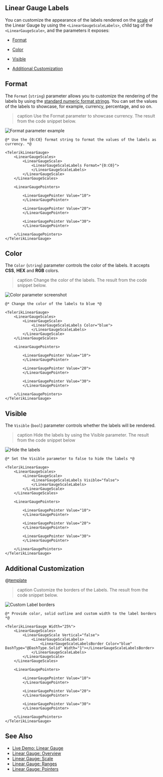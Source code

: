 
## Linear Gauge Labels

You can customize the appearance of the labels rendered on the [scale](slug:linear-gauge-scale) of the Linear Gauge by using the `<LinearGaugeScaleLabels>`, child tag of the `<LinearGaugeScale>`, and the parameters it exposes:

* [Format](#format)

* [Color](#color)

* [Visible](#visible)

* [Additional Customization](#additional-customization)

## Format

The `Format` (`string`) parameter allows you to customize the rendering of the labels by using the <a href="https://docs.microsoft.com/en-us/dotnet/standard/base-types/standard-numeric-format-strings" target="_blank">standard numeric format strings</a>. You can set the values of the labels to showcase, for example, currency, percentage, and so on.

>caption Use the Format parameter to showcase currency. The result from the code snippet below.

![Format parameter example](images/format-parameter-labels.png)

````RAZOR
@* Use the {0:C0} format string to format the values of the labels as currency. *@

<TelerikLinearGauge>
    <LinearGaugeScales>
        <LinearGaugeScale>
            <LinearGaugeScaleLabels Format="{0:C0}">
            </LinearGaugeScaleLabels>
        </LinearGaugeScale>
    </LinearGaugeScales>

    <LinearGaugePointers>

        <LinearGaugePointer Value="10">
        </LinearGaugePointer>

        <LinearGaugePointer Value="20">
        </LinearGaugePointer>

        <LinearGaugePointer Value="30">
        </LinearGaugePointer>

    </LinearGaugePointers>
</TelerikLinearGauge>
````

## Color

The `Color` (`string`) parameter controls the color of the labels. It accepts **CSS**, **HEX** and **RGB** colors.

>caption Change the color of the labels. The result from the code snippet below.

![Color parameter screenshot](images/color-parameter-labels.png)

````RAZOR
@* Change the color of the labels to blue *@

<TelerikLinearGauge>
    <LinearGaugeScales>
        <LinearGaugeScale>
            <LinearGaugeScaleLabels Color="blue">
            </LinearGaugeScaleLabels>
        </LinearGaugeScale>
    </LinearGaugeScales>

    <LinearGaugePointers>

        <LinearGaugePointer Value="10">
        </LinearGaugePointer>

        <LinearGaugePointer Value="20">
        </LinearGaugePointer>

        <LinearGaugePointer Value="30">
        </LinearGaugePointer>

    </LinearGaugePointers>
</TelerikLinearGauge>
````

## Visible

The `Visible` (`bool`) parameter controls whether the labels will be rendered.

>caption Hide the labels by using the Visible parameter. The result from the code snippet below

![Hide the labels](images/visible-parameter-labels.png)

````RAZOR
@* Set the Visible parameter to false to hide the labels *@

<TelerikLinearGauge>
    <LinearGaugeScales>
        <LinearGaugeScale>
            <LinearGaugeScaleLabels Visible="false">
            </LinearGaugeScaleLabels>
        </LinearGaugeScale>
    </LinearGaugeScales>

    <LinearGaugePointers>

        <LinearGaugePointer Value="10">
        </LinearGaugePointer>

        <LinearGaugePointer Value="20">
        </LinearGaugePointer>

        <LinearGaugePointer Value="30">
        </LinearGaugePointer>

    </LinearGaugePointers>
</TelerikLinearGauge>
````

## Additional Customization

@[template](/_contentTemplates/gauges/additional-customization.md#linear-gauge-additional-customization)

>caption Customize the borders of the Labels. The result from the code snippet below.

![Custom Label borders](images/labels-custom-borders.png)

````RAZOR
@* Provide color, solid outline and custom width to the label borders *@

<TelerikLinearGauge Width="25%">
    <LinearGaugeScales>
        <LinearGaugeScale Vertical="false">
            <LinearGaugeScaleLabels>
                <LinearGaugeScaleLabelsBorder Color="blue" DashType="@DashType.Solid" Width="1"></LinearGaugeScaleLabelsBorder>
            </LinearGaugeScaleLabels>
        </LinearGaugeScale>
    </LinearGaugeScales>

    <LinearGaugePointers>

        <LinearGaugePointer Value="10">
        </LinearGaugePointer>

        <LinearGaugePointer Value="20">
        </LinearGaugePointer>

        <LinearGaugePointer Value="30">
        </LinearGaugePointer>

    </LinearGaugePointers>
</TelerikLinearGauge>
````

## See Also

* [Live Demo: Linear Gauge](https://demos.telerik.com/blazor-ui/lineargauge/overview)
* [Linear Gauge: Overview](slug:linear-gauge-overview)
* [Linear Gauge: Scale](slug:linear-gauge-scale)
* [Linear Gauge: Ranges](slug:linear-gauge-ranges)
* [Linear Gauge: Pointers](slug:linear-gauge-pointers)
